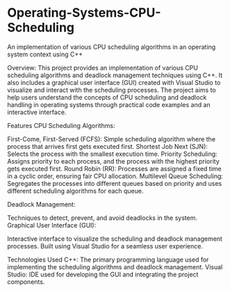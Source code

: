 # Operating-Systems-CPU-Scheduling
An implementation of various CPU scheduling algorithms in an operating system context using C++

Overview:
This project provides an implementation of various CPU scheduling algorithms and deadlock management techniques using C++. It also includes a graphical user interface (GUI) created with Visual Studio to visualize and interact with the scheduling processes. The project aims to help users understand the concepts of CPU scheduling and deadlock handling in operating systems through practical code examples and an interactive interface.

Features
CPU Scheduling Algorithms:

First-Come, First-Served (FCFS): Simple scheduling algorithm where the process that arrives first gets executed first.
Shortest Job Next (SJN): Selects the process with the smallest execution time.
Priority Scheduling: Assigns priority to each process, and the process with the highest priority gets executed first.
Round Robin (RR): Processes are assigned a fixed time in a cyclic order, ensuring fair CPU allocation.
Multilevel Queue Scheduling: Segregates the processes into different queues based on priority and uses different scheduling algorithms for each queue.

Deadlock Management:

Techniques to detect, prevent, and avoid deadlocks in the system.
Graphical User Interface (GUI):

Interactive interface to visualize the scheduling and deadlock management processes.
Built using Visual Studio for a seamless user experience.

Technologies Used
C++: The primary programming language used for implementing the scheduling algorithms and deadlock management.
Visual Studio: IDE used for developing the GUI and integrating the project components.


